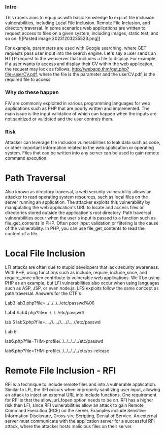 <h3> Intro </h3>
This rooms aims to equip us with basic knowledge to exploit file inclusion vulnerabilities, including Local File Inclusion, Remote File Inclusion, and directory traversal. 
In some scenarios web applications are written to request access to files on a given system, including images, static test, and so on. ![[Pasted image 20231203235523.png]]

For example, parameters are used with Google searching, where GET requests pass user input into the search engine.  Let's say a user sends an HTTP request to the webserver that includes a file to display. For example, if a user wants to access and display their CV within the web application, the request may look as follows, http://webapp.thm/get.php?file=userCV.pdf, where the file is the parameter and the userCV.pdf, is the required file to access.

<h3> Why do these happen </h3>
FIV are commonly exploited in various programming languages for web applications such as PHP that are poorly written and implemented. The main issue is the input validation of which can happen when the inputs are not sanitized or validated and the user controls them.  

<h3> Risk </h3>
Attacker can leverage file inclusion vulnerabilities to leak data such as code, or other important information related to the web application or operating system. Files that can be written into any server can be used to gain remote command execution. 


# Path Traversal
Also known as directory traversal, a web security vulnerability allows an attacker to read operating system resources, such as local files on the server running an application. The attacker exploits this vulnerability by manipulating the web application's URL to locate and access files or directories stored outside the application's root directory. 
Path traversal vulnerabilities occur when the user's input is passed to a function such as file_get_contents in PHP. Often poor input validation or filtering is the cause of the vulnerability. In PHP, you can use file_get_contents to read the content of a file.

# Local File Inclusion
LFI attacks are often due to stupid developers that lack security awareness. With PHP, using functions such as include, require, include_once, and require_once often contribute to vulnerable web applications. We'll be using PHP as an example, but LFI vulnerabilities also occur when using languages such as ASP, JSP, or even node.js. LFS exploits follow the same concept as path traversal. 
 Answers for the CTF's 

Lab3
lab3.php?file=../../../../etc/passwd%00

Lab4
/lab4.php?file=../../../etc/passwd/

 lab 5
 lab5.php?file=....//....//....//....//etc/passwd

Lab 6

lab6.php?file=THM-profile/../../../../../etc/passwd

lab6.php?file=THM-profile/../../../../../etc/os-release

# Remote File Inclusion - RFI 
RFI is a technique to include remote files and into a vulnerable application. Similar to LFI, the RFI occurs when improperly sanitizing user input, allowing an attack to inject an external URL into include functions. One requirement for RFI is that the allow_url_fopen option needs to be on. 
RFI has a higher risk than LFI, since RFI vulnerabilities allow an attack to gain Remote Command Execution (RCE) on the server. Examples include Sensitive Information Disclosure, Cross-sire Scripting, Denial of Service. An external server must communicate with the application server for a successful RFI attack, where the attacker hosts malicious files on their server. 

